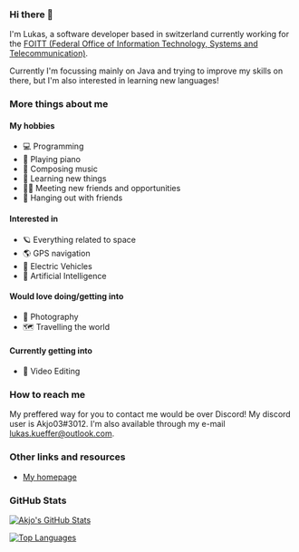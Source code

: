 ### Hi there 👋

I'm Lukas, a software developer based in switzerland currently working for the [FOITT (Federal Office of Information Technology, Systems and Telecommunication)](https://bit.admin.ch).

Currently I'm focussing mainly on Java and trying to improve my skills on there, but I'm also interested in learning new languages!

### More things about me

#### My hobbies

- 💻 Programming
- 🎹 Playing piano
- 🎼 Composing music
- 🌱 Learning new things
- 👬🏼 Meeting new friends and opportunities
- 👬 Hanging out with friends

#### Interested in

- 🪐 Everything related to space
- 🌎 GPS navigation
- 🚗 Electric Vehicles
- 🧠 Artificial Intelligence

#### Would love doing/getting into

- 📸 Photography
- 🗺️ Travelling the world

#### Currently getting into

- 🎥 Video Editing

### How to reach me

My preffered way for you to contact me would be over Discord! My discord user is Akjo03#3012.
I'm also available through my e-mail [lukas.kueffer@outlook.com](mailto:lukas.kueffer@outlook.com).

### Other links and resources

- [My homepage](https://akjo03.github.io)

### GitHub Stats

[![Akjo's GitHub Stats](https://github-readme-stats.vercel.app/api?username=Akjo03&show_icons=true&theme=dark)](https://github.com/anuraghazra/github-readme-stats)

[![Top Languages](https://github-readme-stats.vercel.app/api/top-langs/?username=Akjo03&show_icons=true&theme=dark)](https://github.com/anuraghazra/github-readme-stats)
